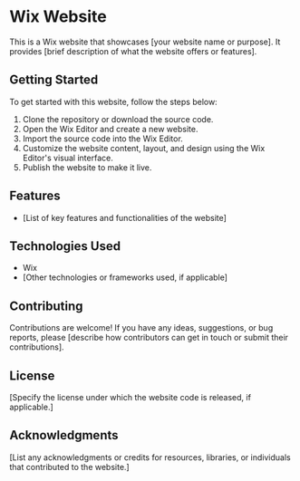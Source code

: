 # Wix Website

This is a Wix website that showcases [your website name or purpose]. It provides [brief description of what the website offers or features].

## Getting Started

To get started with this website, follow the steps below:

1. Clone the repository or download the source code.
2. Open the Wix Editor and create a new website.
3. Import the source code into the Wix Editor.
4. Customize the website content, layout, and design using the Wix Editor's visual interface.
5. Publish the website to make it live.

## Features

- [List of key features and functionalities of the website]

## Technologies Used

- Wix
- [Other technologies or frameworks used, if applicable]

## Contributing

Contributions are welcome! If you have any ideas, suggestions, or bug reports, please [describe how contributors can get in touch or submit their contributions].

## License

[Specify the license under which the website code is released, if applicable.]

## Acknowledgments

[List any acknowledgments or credits for resources, libraries, or individuals that contributed to the website.]

